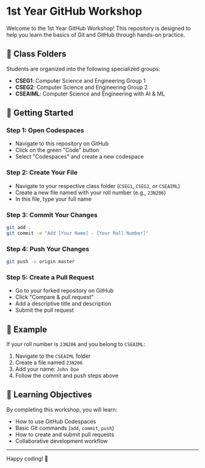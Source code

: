 # 1st Year GitHub Workshop

Welcome to the 1st Year GitHub Workshop! This repository is designed to help you learn the basics of Git and GitHub through hands-on practice.

## 📁 Class Folders

Students are organized into the following specialized groups:

- **CSEG1**: Computer Science and Engineering Group 1
- **CSEG2**: Computer Science and Engineering Group 2  
- **CSEAIML**: Computer Science and Engineering with AI & ML

## 🚀 Getting Started

### Step 1: Open Codespaces
- Navigate to this repository on GitHub
- Click on the green "Code" button
- Select "Codespaces" and create a new codespace

### Step 2: Create Your File
- Navigate to your respective class folder (`CSEG1`, `CSEG2`, or `CSEAIML`)
- Create a new file named with your roll number (e.g., `23N206`)
- In this file, type your full name

### Step 3: Commit Your Changes
```bash
git add .
git commit -m "Add [Your Name] - [Your Roll Number]"
```

### Step 4: Push Your Changes
```bash
git push -u origin master
```

### Step 5: Create a Pull Request
- Go to your forked repository on GitHub
- Click "Compare & pull request"
- Add a descriptive title and description
- Submit the pull request

## 📝 Example

If your roll number is `23N206` and you belong to `CSEAIML`:

1. Navigate to the `CSEAIML` folder
2. Create a file named `23N206`
3. Add your name: `John Doe`
4. Follow the commit and push steps above

## 🎯 Learning Objectives

By completing this workshop, you will learn:
- How to use GitHub Codespaces
- Basic Git commands (`add`, `commit`, `push`)
- How to create and submit pull requests
- Collaborative development workflow

---

Happy coding! 🎉
